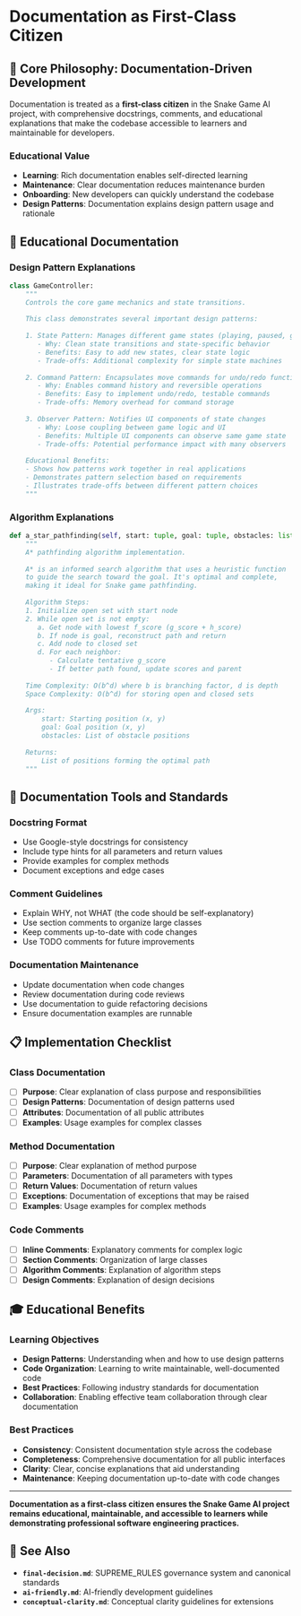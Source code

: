 # Documentation as First-Class Citizen

## 🎯 **Core Philosophy: Documentation-Driven Development**

Documentation is treated as a **first-class citizen** in the Snake Game AI project, with comprehensive docstrings, comments, and educational explanations that make the codebase accessible to learners and maintainable for developers.

### **Educational Value**
- **Learning**: Rich documentation enables self-directed learning
- **Maintenance**: Clear documentation reduces maintenance burden
- **Onboarding**: New developers can quickly understand the codebase
- **Design Patterns**: Documentation explains design pattern usage and rationale

## 📖 **Educational Documentation**

### **Design Pattern Explanations**
```python
class GameController:
    """
    Controls the core game mechanics and state transitions.
    
    This class demonstrates several important design patterns:
    
    1. State Pattern: Manages different game states (playing, paused, game_over)
       - Why: Clean state transitions and state-specific behavior
       - Benefits: Easy to add new states, clear state logic
       - Trade-offs: Additional complexity for simple state machines
    
    2. Command Pattern: Encapsulates move commands for undo/redo functionality
       - Why: Enables command history and reversible operations
       - Benefits: Easy to implement undo/redo, testable commands
       - Trade-offs: Memory overhead for command storage
    
    3. Observer Pattern: Notifies UI components of state changes
       - Why: Loose coupling between game logic and UI
       - Benefits: Multiple UI components can observe same game state
       - Trade-offs: Potential performance impact with many observers
    
    Educational Benefits:
    - Shows how patterns work together in real applications
    - Demonstrates pattern selection based on requirements
    - Illustrates trade-offs between different pattern choices
    """
```

### **Algorithm Explanations**
```python
def a_star_pathfinding(self, start: tuple, goal: tuple, obstacles: list) -> list:
    """
    A* pathfinding algorithm implementation.
    
    A* is an informed search algorithm that uses a heuristic function
    to guide the search toward the goal. It's optimal and complete,
    making it ideal for Snake game pathfinding.
    
    Algorithm Steps:
    1. Initialize open set with start node
    2. While open set is not empty:
       a. Get node with lowest f_score (g_score + h_score)
       b. If node is goal, reconstruct path and return
       c. Add node to closed set
       d. For each neighbor:
          - Calculate tentative g_score
          - If better path found, update scores and parent
          
    Time Complexity: O(b^d) where b is branching factor, d is depth
    Space Complexity: O(b^d) for storing open and closed sets
    
    Args:
        start: Starting position (x, y)
        goal: Goal position (x, y)
        obstacles: List of obstacle positions
        
    Returns:
        List of positions forming the optimal path
    """
```

## 🔧 **Documentation Tools and Standards**

### **Docstring Format**
- Use Google-style docstrings for consistency
- Include type hints for all parameters and return values
- Provide examples for complex methods
- Document exceptions and edge cases

### **Comment Guidelines**
- Explain WHY, not WHAT (the code should be self-explanatory)
- Use section comments to organize large classes
- Keep comments up-to-date with code changes
- Use TODO comments for future improvements

### **Documentation Maintenance**
- Update documentation when code changes
- Review documentation during code reviews
- Use documentation to guide refactoring decisions
- Ensure documentation examples are runnable

## 📋 **Implementation Checklist**

### **Class Documentation**
- [ ] **Purpose**: Clear explanation of class purpose and responsibilities
- [ ] **Design Patterns**: Documentation of design patterns used
- [ ] **Attributes**: Documentation of all public attributes
- [ ] **Examples**: Usage examples for complex classes

### **Method Documentation**
- [ ] **Purpose**: Clear explanation of method purpose
- [ ] **Parameters**: Documentation of all parameters with types
- [ ] **Return Values**: Documentation of return values
- [ ] **Exceptions**: Documentation of exceptions that may be raised
- [ ] **Examples**: Usage examples for complex methods

### **Code Comments**
- [ ] **Inline Comments**: Explanatory comments for complex logic
- [ ] **Section Comments**: Organization of large classes
- [ ] **Algorithm Comments**: Explanation of algorithm steps
- [ ] **Design Comments**: Explanation of design decisions

## 🎓 **Educational Benefits**

### **Learning Objectives**
- **Design Patterns**: Understanding when and how to use design patterns
- **Code Organization**: Learning to write maintainable, well-documented code
- **Best Practices**: Following industry standards for documentation
- **Collaboration**: Enabling effective team collaboration through clear documentation

### **Best Practices**
- **Consistency**: Consistent documentation style across the codebase
- **Completeness**: Comprehensive documentation for all public interfaces
- **Clarity**: Clear, concise explanations that aid understanding
- **Maintenance**: Keeping documentation up-to-date with code changes

---

**Documentation as a first-class citizen ensures the Snake Game AI project remains educational, maintainable, and accessible to learners while demonstrating professional software engineering practices.**

## 🔗 **See Also**

- **`final-decision.md`**: SUPREME_RULES governance system and canonical standards
- **`ai-friendly.md`**: AI-friendly development guidelines
- **`conceptual-clarity.md`**: Conceptual clarity guidelines for extensions
